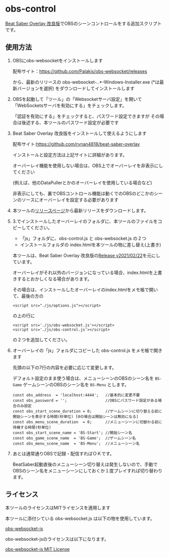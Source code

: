 # obs-control

[Beat Saber Overlay 改良版](https://github.com/rynan4818/beat-saber-overlay)でOBSのシーンコントロールをする追加スクリプトです。

## 使用方法

 1. OBSにobs-websocketをインストールします

    配布サイト：https://github.com/Palakis/obs-websocket/releases

    から、最新のリリースの
    obs-websocket-*.*.*-Windows-Installer.exe  (*は最新バージョンを選択)
    をダウンロードしてインストールします

 2. OBSを起動して「ツール」の「Websocketサーバ設定」を開いて「WebSocketsサーバを有効にする」をチェックします。

    「認証を有効にする」をチェックすると、パスワード設定できますが
     その場合は後述する、本ツールのパスワード設定が必要です

 3. Beat Saber Overlay 改良版をインストールして使えるようにします
 
    配布サイト:https://github.com/rynan4818/beat-saber-overlay

    インストールと設定方法は上記サイトに詳細があります。
    
    オーバーレイ機能を使用しない場合は、OBS上でオーバーレイを非表示にしてください

    (例えば、他のDataPullerとかのオーバーレイを使用している場合など)
    
    非表示にしても、裏でOBSコントロール機能は動くでのOBSのどこかのシーンのソースにオーバーレイを設定する必要があります

 4. 本ツールの[リリースページ](https://github.com/rynan4818/obs-control/releases)から最新リリースをダウンロードします。

 5. 3.でインストールしたオーバーレイのフォルダに、本ツールのファイルをコピーしてください。

    - 「js」フォルダに、obs-control.js と obs-websocket.js の２つ
    - インストールフォルダの index.htmlを本ツールの物に差し替え(上書き)

    本ツールは、Beat Saber Overlay 改良版の[Release v2021/02/22](https://github.com/rynan4818/beat-saber-overlay/releases/tag/v2021%2F02%2F22)を元にしています。

    オーバーレイがそれ以外のバージョンになっている場合、index.htmlを上書きするとおかしくなる場合があります。
    
    その場合は、インストールしたオーバーレイのindex.htmlをメモ帳で開いて、最後の方の

        <script src="./js/options.js"></script>

    の上の行に

        <script src='./js/obs-websocket.js'></script>
        <script src='./js/obs-control.js'></script>

    の２つを追加してください。

 6. オーバーレイの「js」フォルダにコピーした obs-control.js をメモ帳で開きます

    先頭の以下の7行の内容を必要に応じて変更します。

    デフォルト設定のまま使う場合は、メニューシーンのOBSのシーン名を `BS-Game` ゲームシーンのOBSのシーン名を `BS-Menu` とします。

        const obs_address  = 'localhost:4444';   //基本的に変更不要
        const obs_password = '';                 //OBSにパスワード設定がある場合のみ設定
        const obs_start_scene_duration = 0;      //ゲームシーンに切り替える前に開始シーンを表示する時間(秒単位) [0の場合は開始シーンは無効になる]
        const obs_menu_scene_duration  = 0;      //メニューシーンに切替わる前に待機する時間(秒単位)
        const obs_start_scene_name = 'BS-Start'; //開始シーン名
        const obs_game_scene_name  = 'BS-Game';  //ゲームシーン名
        const obs_menu_scene_name  = 'BS-Menu';  //メニューシーン名

 7. あとは通常通りOBSで記録・配信すればＯＫです。

    BeatSaber起動直後のメニューシーン切り替えは発生しないので、手動でOBSのシーン名をメニューシーンにしておくか１度プレイすれば切り替わります。

## ライセンス

本ツールのライセンスはMITライセンスを適用します

本ツールに添付シている obs-websocket.js は以下の物を使用しています。

[obs-websocket-js](https://github.com/haganbmj/obs-websocket-js)

obs-websocket-jsのライセンスは以下になります。

[obs-websocket-js MIT License](https://github.com/haganbmj/obs-websocket-js/blob/master/LICENSE.md)
